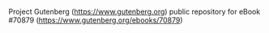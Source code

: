 Project Gutenberg (https://www.gutenberg.org) public repository for
eBook #70879 (https://www.gutenberg.org/ebooks/70879)
